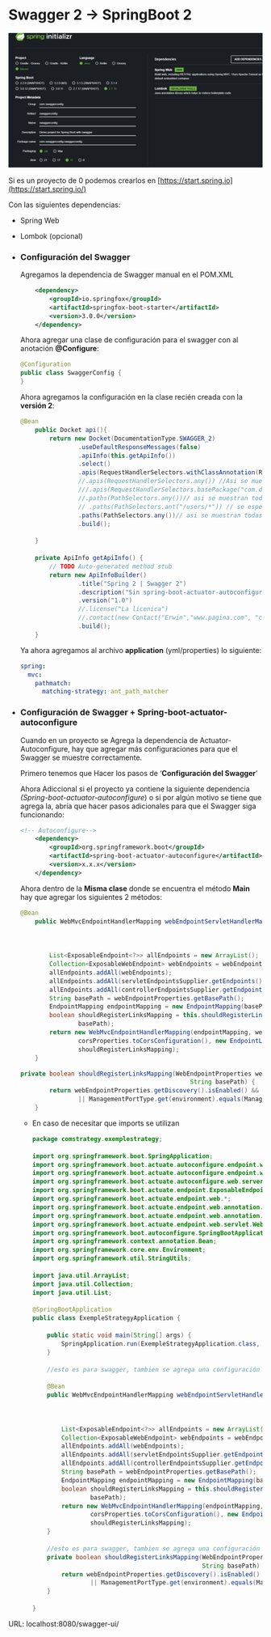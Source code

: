 # Swagger 2 → SpringBoot 2

![Untitled](src/main/resources/static/Untitled.png)

Si es un proyecto de 0 podemos crearlos en [https://start.spring.io](https://start.spring.io/)

Con las siguientes dependencias:

- Spring Web
- Lombok (opcional)
- ### Configuración del Swagger

  Agregamos la dependencia de Swagger manual en el POM.XML

    ```xml
    	<dependency>
    		<groupId>io.springfox</groupId>
    		<artifactId>springfox-boot-starter</artifactId>
    		<version>3.0.0</version>
    	</dependency>
    ```

  Ahora agregar una clase de configuración para el swagger con al anotación **@Configure**:

    ```java
    @Configuration
    public class SwaggerConfig {
    }
    ```

  Ahora agregamos la configuración en la clase recién creada con la **versión 2**:

    ```java
    @Bean
        public Docket api(){
            return new Docket(DocumentationType.SWAGGER_2)
                    .useDefaultResponseMessages(false)
                    .apiInfo(this.getApiInfo())
                    .select()
                    .apis(RequestHandlerSelectors.withClassAnnotation(RestController.class))
                    //.apis(RequestHandlerSelectors.any()) //Asi se muestran todos los controller
                    ///.apis(RequestHandlerSelectors.basePackage("com.devs4j.Rest.Controller"))//se pone el paquete a exponer
                    //.paths(PathSelectors.any())// asi se muestran todas las operaciones
                    // .paths(PathSelectors.ant("/users/*")) // se espesifica el cotroller a exponer
                    .paths(PathSelectors.any())// asi se muestran todas las operaciones
                    .build();
    
        }
    
        private ApiInfo getApiInfo() {
            // TODO Auto-generated method stub
            return new ApiInfoBuilder()
                    .title("Spring 2 | Swagger 2")
                    .description("Sin spring-boot-actuator-autoconfigure ")
                    .version("1.0")
                    //.license("La licenica")
                    //.contact(new Contact("Erwin","www.pagina.com", "correo@coore.com"))
                    .build();
        }
    ```

  Ya ahora agregamos al archivo **application** (yml/properties) lo siguiente:

    ```yaml
    spring:
      mvc:
        pathmatch:
          matching-strategy: ant_path_matcher
    ```

- ### Configuración de Swagger + Spring-boot-actuator-autoconfigure

  Cuando en un proyecto se Agrega la dependencia de Actuator-Autoconfigure, hay que agregar más configuraciones para que el Swagger se muestre correctamente.

  Primero tenemos que Hacer los pasos de ‘**Configuración del Swagger**’

  Ahora Adiccional si el proyecto ya contiene la siguiente dependencia *(Spring-boot-actuator-autoconfigure*) o si por algún motivo se tiene que agrega la, abría que hacer pasos adicionales  para que el Swagger siga funcionando:

    ```xml
    <!-- Autoconfigure-->
    	<dependency>
    		<groupId>org.springframework.boot</groupId>
    		<artifactId>spring-boot-actuator-autoconfigure</artifactId>
    		<version>x.x.x</version>
    	</dependency>
    ```

  Ahora dentro de la **Misma clase** donde se encuentra el método **Main** hay que agregar los siguientes 2 métodos:

    ```java
    @Bean
    	public WebMvcEndpointHandlerMapping webEndpointServletHandlerMapping(WebEndpointsSupplier webEndpointsSupplier,
    																		 ServletEndpointsSupplier servletEndpointsSupplier, ControllerEndpointsSupplier controllerEndpointsSupplier,
    																		 EndpointMediaTypes endpointMediaTypes, CorsEndpointProperties corsProperties,
    																		 WebEndpointProperties webEndpointProperties, Environment environment) {
    		List<ExposableEndpoint<?>> allEndpoints = new ArrayList();
    		Collection<ExposableWebEndpoint> webEndpoints = webEndpointsSupplier.getEndpoints();
    		allEndpoints.addAll(webEndpoints);
    		allEndpoints.addAll(servletEndpointsSupplier.getEndpoints());
    		allEndpoints.addAll(controllerEndpointsSupplier.getEndpoints());
    		String basePath = webEndpointProperties.getBasePath();
    		EndpointMapping endpointMapping = new EndpointMapping(basePath);
    		boolean shouldRegisterLinksMapping = this.shouldRegisterLinksMapping(webEndpointProperties, environment,
    				basePath);
    		return new WebMvcEndpointHandlerMapping(endpointMapping, webEndpoints, endpointMediaTypes,
    				corsProperties.toCorsConfiguration(), new EndpointLinksResolver(allEndpoints, basePath),
    				shouldRegisterLinksMapping);
    	}
    ```

    ```java
    private boolean shouldRegisterLinksMapping(WebEndpointProperties webEndpointProperties, Environment environment,
    											   String basePath) {
    		return webEndpointProperties.getDiscovery().isEnabled() && (StringUtils.hasText(basePath)
    				|| ManagementPortType.get(environment).equals(ManagementPortType.DIFFERENT));
    	}
    ```

    - En caso de necesitar que imports se utilizan

        ```java
        package comstrategy.exemplestrategy;
        
        import org.springframework.boot.SpringApplication;
        import org.springframework.boot.actuate.autoconfigure.endpoint.web.CorsEndpointProperties;
        import org.springframework.boot.actuate.autoconfigure.endpoint.web.WebEndpointProperties;
        import org.springframework.boot.actuate.autoconfigure.web.server.ManagementPortType;
        import org.springframework.boot.actuate.endpoint.ExposableEndpoint;
        import org.springframework.boot.actuate.endpoint.web.*;
        import org.springframework.boot.actuate.endpoint.web.annotation.ControllerEndpointsSupplier;
        import org.springframework.boot.actuate.endpoint.web.annotation.ServletEndpointsSupplier;
        import org.springframework.boot.actuate.endpoint.web.servlet.WebMvcEndpointHandlerMapping;
        import org.springframework.boot.autoconfigure.SpringBootApplication;
        import org.springframework.context.annotation.Bean;
        import org.springframework.core.env.Environment;
        import org.springframework.util.StringUtils;
        
        import java.util.ArrayList;
        import java.util.Collection;
        import java.util.List;
        
        @SpringBootApplication
        public class ExempleStrategyApplication {
        
        	public static void main(String[] args) {
        		SpringApplication.run(ExempleStrategyApplication.class, args);
        	}
        
        	//esto es para swagger, tambien se agrega una configuración al yml
        
        	@Bean
        	public WebMvcEndpointHandlerMapping webEndpointServletHandlerMapping(WebEndpointsSupplier webEndpointsSupplier,
        																		 ServletEndpointsSupplier servletEndpointsSupplier, ControllerEndpointsSupplier controllerEndpointsSupplier,
        																		 EndpointMediaTypes endpointMediaTypes, CorsEndpointProperties corsProperties,
        																		 WebEndpointProperties webEndpointProperties, Environment environment) {
        		List<ExposableEndpoint<?>> allEndpoints = new ArrayList();
        		Collection<ExposableWebEndpoint> webEndpoints = webEndpointsSupplier.getEndpoints();
        		allEndpoints.addAll(webEndpoints);
        		allEndpoints.addAll(servletEndpointsSupplier.getEndpoints());
        		allEndpoints.addAll(controllerEndpointsSupplier.getEndpoints());
        		String basePath = webEndpointProperties.getBasePath();
        		EndpointMapping endpointMapping = new EndpointMapping(basePath);
        		boolean shouldRegisterLinksMapping = this.shouldRegisterLinksMapping(webEndpointProperties, environment,
        				basePath);
        		return new WebMvcEndpointHandlerMapping(endpointMapping, webEndpoints, endpointMediaTypes,
        				corsProperties.toCorsConfiguration(), new EndpointLinksResolver(allEndpoints, basePath),
        				shouldRegisterLinksMapping);
        	}
        
        	//esto es para swagger, tambien se agrega una configuración al yml
        	private boolean shouldRegisterLinksMapping(WebEndpointProperties webEndpointProperties, Environment environment,
        											   String basePath) {
        		return webEndpointProperties.getDiscovery().isEnabled() && (StringUtils.hasText(basePath)
        				|| ManagementPortType.get(environment).equals(ManagementPortType.DIFFERENT));
        	}
        
        }
        ```



URL:
localhost:8080/swagger-ui/